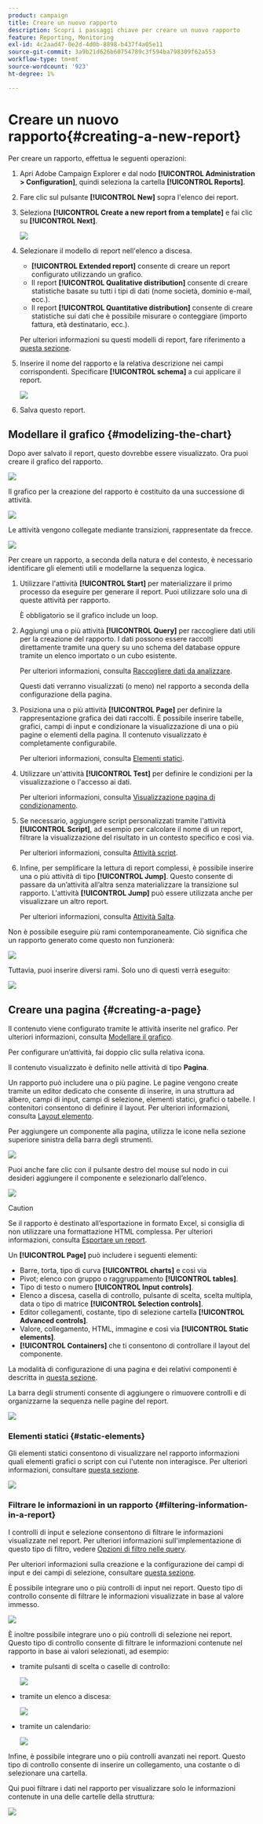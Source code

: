 ```yaml
---
product: campaign
title: Creare un nuovo rapporto
description: Scopri i passaggi chiave per creare un nuovo rapporto
feature: Reporting, Monitoring
exl-id: 4c2aad47-0e2d-4d0b-8898-b437f4a05e11
source-git-commit: 3a9b21d626b60754789c3f594ba798309f62a553
workflow-type: tm+mt
source-wordcount: '923'
ht-degree: 1%

---
```


# Creare un nuovo rapporto{#creating-a-new-report}



Per creare un rapporto, effettua le seguenti operazioni:

1. Apri Adobe Campaign Explorer e dal nodo **[!UICONTROL Administration > Configuration]**, quindi seleziona la cartella **[!UICONTROL Reports]**.
1. Fare clic sul pulsante **[!UICONTROL New]** sopra l&#39;elenco dei report.
1. Seleziona **[!UICONTROL Create a new report from a template]** e fai clic su **[!UICONTROL Next]**.

   ![](assets/s_ncs_advuser_report_wizard_new_01.png)

1. Selezionare il modello di report nell&#39;elenco a discesa.

   * **[!UICONTROL Extended report]** consente di creare un report configurato utilizzando un grafico.
   * Il report **[!UICONTROL Qualitative distribution]** consente di creare statistiche basate su tutti i tipi di dati (nome società, dominio e-mail, ecc.).
   * Il report **[!UICONTROL Quantitative distribution]** consente di creare statistiche sui dati che è possibile misurare o conteggiare (importo fattura, età destinatario, ecc.).

   Per ulteriori informazioni su questi modelli di report, fare riferimento a [questa sezione](../../reporting/using/about-descriptive-analysis.md).

1. Inserire il nome del rapporto e la relativa descrizione nei campi corrispondenti. Specificare **[!UICONTROL schema]** a cui applicare il report.

   ![](assets/s_ncs_advuser_report_wizard_020.png)

1. Salva questo report.

## Modellare il grafico {#modelizing-the-chart}

Dopo aver salvato il report, questo dovrebbe essere visualizzato. Ora puoi creare il grafico del rapporto.

![](assets/s_ncs_user_report_wizard_021.png)

Il grafico per la creazione del rapporto è costituito da una successione di attività.

![](assets/s_ncs_advuser_report_wizard_031.png)

Le attività vengono collegate mediante transizioni, rappresentate da frecce.

![](assets/s_ncs_advuser_report_wizard_032.png)

Per creare un rapporto, a seconda della natura e del contesto, è necessario identificare gli elementi utili e modellarne la sequenza logica.

1. Utilizzare l&#39;attività **[!UICONTROL Start]** per materializzare il primo processo da eseguire per generare il report. Puoi utilizzare solo una di queste attività per rapporto.

   È obbligatorio se il grafico include un loop.

1. Aggiungi una o più attività **[!UICONTROL Query]** per raccogliere dati utili per la creazione del rapporto. I dati possono essere raccolti direttamente tramite una query su uno schema del database oppure tramite un elenco importato o un cubo esistente.

   Per ulteriori informazioni, consulta [Raccogliere dati da analizzare](../../reporting/using/collecting-data-to-analyze.md).

   Questi dati verranno visualizzati (o meno) nel rapporto a seconda della configurazione della pagina.

1. Posiziona una o più attività **[!UICONTROL Page]** per definire la rappresentazione grafica dei dati raccolti. È possibile inserire tabelle, grafici, campi di input e condizionare la visualizzazione di una o più pagine o elementi della pagina. Il contenuto visualizzato è completamente configurabile.

   Per ulteriori informazioni, consulta [Elementi statici](#static-elements).

1. Utilizzare un&#39;attività **[!UICONTROL Test]** per definire le condizioni per la visualizzazione o l&#39;accesso ai dati.

   Per ulteriori informazioni, consulta [Visualizzazione pagina di condizionamento](../../reporting/using/defining-a-conditional-content.md#conditioning-page-display).

1. Se necessario, aggiungere script personalizzati tramite l&#39;attività **[!UICONTROL Script]**, ad esempio per calcolare il nome di un report, filtrare la visualizzazione del risultato in un contesto specifico e così via.

   Per ulteriori informazioni, consulta [Attività script](../../reporting/using/advanced-functionalities.md#script-activity).

1. Infine, per semplificare la lettura di report complessi, è possibile inserire una o più attività di tipo **[!UICONTROL Jump]**. Questo consente di passare da un’attività all’altra senza materializzare la transizione sul rapporto. L&#39;attività **[!UICONTROL Jump]** può essere utilizzata anche per visualizzare un altro report.

   Per ulteriori informazioni, consulta [Attività Salta](../../reporting/using/advanced-functionalities.md#jump-activity).

Non è possibile eseguire più rami contemporaneamente. Ciò significa che un rapporto generato come questo non funzionerà:

![](assets/reporting_graph_sample_ko.png)

Tuttavia, puoi inserire diversi rami. Solo uno di questi verrà eseguito:

![](assets/reporting_graph_sample_ok.png)

## Creare una pagina {#creating-a-page}

Il contenuto viene configurato tramite le attività inserite nel grafico. Per ulteriori informazioni, consulta [Modellare il grafico](#modelizing-the-chart).

Per configurare un’attività, fai doppio clic sulla relativa icona.

Il contenuto visualizzato è definito nelle attività di tipo **Pagina**.

Un rapporto può includere una o più pagine. Le pagine vengono create tramite un editor dedicato che consente di inserire, in una struttura ad albero, campi di input, campi di selezione, elementi statici, grafici o tabelle. I contenitori consentono di definire il layout. Per ulteriori informazioni, consulta [Layout elemento](../../reporting/using/element-layout.md).

Per aggiungere un componente alla pagina, utilizza le icone nella sezione superiore sinistra della barra degli strumenti.

![](assets/reporting_add_component_in_page.png)

Puoi anche fare clic con il pulsante destro del mouse sul nodo in cui desideri aggiungere il componente e selezionarlo dall’elenco.

![](assets/s_ncs_advuser_report_wizard_09.png)

>[!CAUTION]
>
>Se il rapporto è destinato all’esportazione in formato Excel, si consiglia di non utilizzare una formattazione HTML complessa. Per ulteriori informazioni, consulta [Esportare un report](../../reporting/using/actions-on-reports.md#exporting-a-report).

Un **[!UICONTROL Page]** può includere i seguenti elementi:

* Barre, torta, tipo di curva **[!UICONTROL charts]** e così via
* Pivot; elenco con gruppo o raggruppamento **[!UICONTROL tables]**.
* Tipo di testo o numero **[!UICONTROL Input controls]**.
* Elenco a discesa, casella di controllo, pulsante di scelta, scelta multipla, data o tipo di matrice **[!UICONTROL Selection controls]**.
* Editor collegamenti, costante, tipo di selezione cartella **[!UICONTROL Advanced controls]**.
* Valore, collegamento, HTML, immagine e così via **[!UICONTROL Static elements]**.
* **[!UICONTROL Containers]** che ti consentono di controllare il layout del componente.

La modalità di configurazione di una pagina e dei relativi componenti è descritta in [questa sezione](../../web/using/about-web-forms.md).

La barra degli strumenti consente di aggiungere o rimuovere controlli e di organizzarne la sequenza nelle pagine del report.

![](assets/s_ncs_advuser_report_wizard_08.png)

### Elementi statici {#static-elements}

Gli elementi statici consentono di visualizzare nel rapporto informazioni quali elementi grafici o script con cui l&#39;utente non interagisce. Per ulteriori informazioni, consultare [questa sezione](../../web/using/static-elements-in-a-web-form.md#inserting-html-content).

![](assets/s_advuser_report_page_activity_03.png)

### Filtrare le informazioni in un rapporto {#filtering-information-in-a-report}

I controlli di input e selezione consentono di filtrare le informazioni visualizzate nel report. Per ulteriori informazioni sull&#39;implementazione di questo tipo di filtro, vedere [Opzioni di filtro nelle query](../../reporting/using/collecting-data-to-analyze.md#filtering-options-in-the-queries).

Per ulteriori informazioni sulla creazione e la configurazione dei campi di input e dei campi di selezione, consultare [questa sezione](../../web/using/about-web-forms.md).

È possibile integrare uno o più controlli di input nei report. Questo tipo di controllo consente di filtrare le informazioni visualizzate in base al valore immesso.

![](assets/reporting_control_text.png)

È inoltre possibile integrare uno o più controlli di selezione nei report. Questo tipo di controllo consente di filtrare le informazioni contenute nel rapporto in base ai valori selezionati, ad esempio:

* tramite pulsanti di scelta o caselle di controllo:

  ![](assets/reporting_radio_buttons.png)

* tramite un elenco a discesa:

  ![](assets/reporting_control_list.png)

* tramite un calendario:

  ![](assets/reporting_control_date.png)

Infine, è possibile integrare uno o più controlli avanzati nei report. Questo tipo di controllo consente di inserire un collegamento, una costante o di selezionare una cartella.

Qui puoi filtrare i dati nel rapporto per visualizzare solo le informazioni contenute in una delle cartelle della struttura:

![](assets/reporting_control_folder.png)
